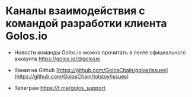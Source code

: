 # Каналы взаимодействия с командой разработки клиента Golos.io 

- Новости команды Golos.io можно прочитать в ленте официального аккаунта https://golos.io/@golosio

- Канал на Github [https://github.com/GolosChain/golos/issues](https://github.com/GolosChain/tolstoy/issues)
- Телеграм https://t.me/golos_support 



